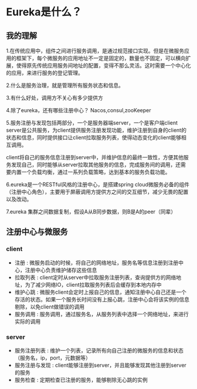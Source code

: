 # Eureka是什么？

## 我的理解

1.在传统应用中，组件之间进行服务调用，是通过规范接口实现。但是在微服务应用的框架下，每个微服务的应用地址不一定是固定的，数量也不固定，可以横向扩展，使得原先传统应用服务间地址的配置，变得不那么灵活。这时需要一个中心化的应用，来进行服务的登记管理。

2.什么是服务治理，就是管理所有服务状态和信息。

3.有什么好处，调用方不关心有多少提供方

4.除了eureka，还有哪些注册中心？ Nacos,consul,zooKeeper

5.服务注册与发现包括两部分，一个是服务器端server，一个是客户端client
server是公共服务，为client提供服务注册发现功能，维护注册到自身的client的状态和信息，同时提供接口让client拉取服务列表，使得动态变化的client能够相互调用。

client将自己的服务信息注册到server中，并维护信息的最终一致性，方便其他服务发现自己，同时能够从server拉取其他服务的信息，完成服务间的调用，还需要内置一个负载均衡，通过一系列负载策略，达到基本的服务负载功能。

6.eureka是一个RESTful风格的注册中心，是搭建spring cloud微服务必备的组件（注册中心角色），主要用于屏蔽调用方提供方之间的交互细节，减少无畏的配置以及改动。

7.eureka 集群之间数据复制，假设A从B同步数据，则B是A的peer（同辈）

## 注册中心与微服务

### client
- 注册 : 微服务启动的时候，将自己的网络地址，服务名等信息注册到注册中心，注册中心负责维护储存这些信息
- 拉取列表 : client定时从server中拉取服务注册列表，查询提供方的网络地址，为了减少网络IO，client拉取服务列表后会缓存到本地内存中
- 维护心跳 : 微服务client会定时上报自己的信息，通知注册中心自己还是一个存活的状态。如果一个服务长时间没有上报心跳，注册中心会将该实例的信息剔除，以免client做错误的调用
- 服务调用 : 服务调用，通过服务名，从服务列表中选择一个网络地址，来进行实际的调用

### server
- 服务注册列表 : 维护一个列表，记录所有向自己注册的微服务的信息和状态（服务名，ip，port，元数据等） 
- 服务注册与发现 : client能够注册到server，并且能够发现其他注册到server的服务
- 服务检查 : 定期检查已注册的服务，能够剔除无心跳的实例
